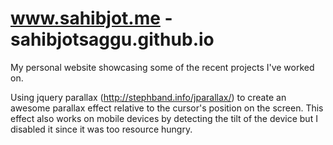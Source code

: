 www.sahibjot.me - sahibjotsaggu.github.io
=======================

My personal website showcasing some of the recent projects I've worked on.

Using jquery parallax (http://stephband.info/jparallax/) to create an awesome parallax effect relative to the cursor's position on the screen. This effect also works on mobile devices by detecting the tilt of the device but I disabled it since it was too resource hungry.
